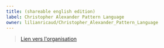 ```yaml
---
title: (shareable english edition)
label: Christopher Alexander Pattern Language
owner: lilianricaud/Christopher_Alexander_Pattern_Language
---
```


> [Lien vers l'organisation](http://github.com/lilianricaud/Christopher_Alexander_Pattern_Language/)

